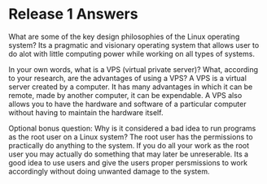 # Release 1 Answers #
What are some of the key design philosophies of the Linux operating system?
Its a pragmatic and visionary operating system that allows user to do alot with little computing power while working on all types of systems.

In your own words, what is a VPS (virtual private server)? What, according to your research, are the advantages of using a VPS?
A VPS is a virtual server created by a computer. It has many advantages in which it can be remote, made by another computer, it can be expendable. A VPS also allows you to have the hardware and software of a particular computer without having to maintain the hardware itself. 

Optional bonus question: Why is it considered a bad idea to run programs as the root user on a Linux system?
The root user has the permissions to practically do anything to the system. If you do all your work as the root user you may actually do something that may later be unreserable. Its a good idea to use users and give the users proper persmissions to work accordingly without doing unwanted damage to the system.